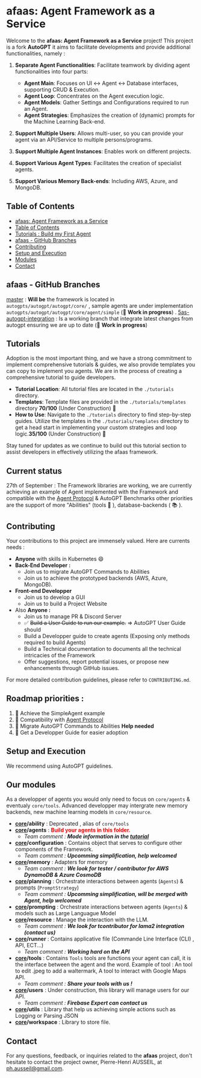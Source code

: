 # afaas: Agent Framework as a Service

Welcome to the **afaas: Agent Framework as a Service** project! This project is a fork **AutoGPT** it aims to facilitate developments and provide additional functionalities, namely : 

1. **Separate Agent Functionalities**: Facilitate teamwork by dividing agent functionalities into four parts:
   - **Agent Main**: Focuses on UI ↔ Agent ↔ Database interfaces, supporting CRUD & Execution.
   - **Agent Loop**: Concentrates on the Agent execution logic.
   - **Agent Models**: Gather Settings and Configurations required to run an Agent. 
   - **Agent Strategies**: Emphasizes the creation of (dynamic) prompts for the Machine Learning Back-end.

2. **Support Multiple Users**: Allows multi-user, so you can provide your agent via an API/Service to multiple persons/programs.

3. **Support Multiple Agent Instances**: Enables work on different projects.

4. **Support Various Agent Types**: Facilitates the creation of specialist agents.

5. **Support Various Memory Back-ends**: Including AWS, Azure, and MongoDB.

<!--🚧 **Work in progress**: Please check the branch status for further information. 🚧-->

## Table of Contents


- [afaas: Agent Framework as a Service](#afaas-agent-framework-as-a-service)
- [Table of Contents](#table-of-contents)
- [Tutorials : Build my First Agent](#tutorials)
- [afaas - GitHub Branches](#afaas---github-branches)
- [Contributing](#contributing)
- [Setup and Execution](#setup-and-execution)
- [Modules](#our-modules)
- [Contact](#contact)

## afaas - GitHub Branches

[master](https://github.com/ph-ausseil/Auto-GPT/tree/master) : **Will be** the framework is located in  `autogpts/autogpt/autogpt/core/`  , sample agents are under implementation `autogpts/autogpt/autogpt/core/agent/simple`  (🚧 **Work in progress**) .
[5as-autogpt-integration](https://github.com/ph-ausseil/Auto-GPT/tree/5as-autogpt-integration) : Is a working branch that integrate latest changes from autogpt ensuring we are up to date (🚧 **Work in progress**)

<!--

For historical reasons, the branches of this project have undergone general improvements towards the goals mentioned above. The future direction will be more streamlined.

The [5as-autogpt-integration](https://github.com/ph-ausseil/Auto-GPT/tree/5as-autogpt-integration) branch, although open-source, is not licensed under MIT. This branch integrates different libraries together, representing a significant leap in the project's evolution.

Key branches with their respective focuses:

- **[afaas-prompting](https://github.com/ph-ausseil/Auto-GPT/tree/afaas-prompting)**: Improvements in core prompting. Licensed under MIT.
- **[afaas-planning-model](https://github.com/ph-ausseil/Auto-GPT/tree/afaas-planning-model)**: Enhancements in core planning and modeling. Licensed under MIT.
- **[afaas-ability](https://github.com/ph-ausseil/Auto-GPT/tree/afaas-ability)**: Upgrades in core abilities. Licensed under MIT.

❗ **Warning**: Some branches may not be under the MIT License. I am actively working on license clarification and clean-up. If you have questions about a specific branch's license, please raise an issue with the branch name to inquire further.

Status Indicators:
✅ (U+2705) - OK, Completed, Success
❌ (U+274C) - Not OK, Error, Failed
⚠️ (U+26A0 U+FE0F) - Warning, Caution
🔄 (U+1F504) - Pending, In Progress, Refreshing
🔴 (U+1F534) - Stop, Critical Issue
🔵 (U+1F535) - Information, Note
⏳ (U+23F3) - Loading, Time Consuming Process
🚧 (U+1F6A7) - Under Construction, Work in Progress
Annotations:
ℹ️ (U+2139 U+FE0F) - Information
❗ (U+2757) - Important, Exclamation
❓ (U+2753) - Question, Help
📌 (U+1F4CC) - Pin, Important Note
🔍 (U+1F50D) - Search, Observe, Detail
💡 (U+1F4A1) - Idea, Tip, Suggestion
Feedback & Interaction:
👍 (U+1F44D) - Approve, Agree
👎 (U+1F44E) - Disapprove, Disagree
💬 (U+1F4AC) - Comment, Discussion
🌟 (U+1F31F) - Star, Favorite, Highlight
🔔 (U+1F514) - Notification, Alert
Navigation & Layout:
⬆️ (U+2B06 U+FE0F) - Up, Previous
⬇️ (U+2B07 U+FE0F) - Down, Next
➡️ (U+27A1 U+FE0F) - Right, Forward
⬅️ (U+2B05 U+FE0F) - Left, Back
🔝 (U+1F51D) - Top, Beginning
Miscellaneous:
📢 (U+1F4E2) - Announcement
🆕 (U+1F195) - New Feature or Addition
🛑 (U+1F6D1) - Stop, Halt
📆 (U+1F4C6) - Date, Schedule
📊 (U+1F4CA) - Statistics, Data
-->

## Tutorials

Adoption is the most important thing, and we have a strong commitment to implement comprehensive tutorials & guides, we also provide templates you can copy to implement you agents. We are in the process of creating a comprehensive tutorial to guide developers.

- **Tutorial Location**: All tutorial files are located in the `./tutorials` directory. 
- **Templates**: Template files are provided in the `./tutorials/templates` directory **70/100**  (Under Construction) 🚧
- **How to Use**: Navigate to the `./tutorials` directory to find step-by-step guides. Utilize the templates in the `./tutorials/templates` directory to get a head start in implementing your custom strategies and loop logic.**35/100**  (Under Construction) 🚧

Stay tuned for updates as we continue to build out this tutorial section to assist developers in effectively utilizing the afaas framework.

## Current status

27th of September : 
The Framework libraries are working, we are currently achieving an example of Agent implemented with the Framework and compatible with the [Agent Protocol](https://github.com/AI-Engineers-Foundation/agent-protocol) & AutoGPT Benchmarks other priorities are the support of more "Abilities" (tools 🔧 ), database-backends ( 📚 ).

## Contributing

Your contributions to this project are immensely valued. Here are currents needs : 
- **Anyone** with skills in Kubernetes :smile:
- **Back-End Developer :**
  - Join us to migrate AutoGPT Commands to Abilities
  - Join us to achieve the prototyped backends (AWS, Azure, MongoDB).
- **Front-end Developper**
  - Join us to develop a GUI
  - Join us to build a Project Website 
- Also **Anyone :** 
  - Join us to manage PR & Discord Server
  - ✅ ~~Build a User Guide to run our example.~~ => AutoGPT User Guide should
  - Build a Developper guide to create agents (Exposing only methods required to build Agents)
  - Build a Technical documentation to documents all the technical intricacies of the Framework
  - Offer suggestions, report potential issues, or propose new enhancements through GitHub issues.

For more detailed contribution guidelines, please refer to `CONTRIBUTING.md`.

## Roadmap priorities : 
1. 🔄 Achieve the SimpleAgent example
2. 🔴 Compatibility with  [Agent Protocol](https://github.com/AI-Engineers-Foundation/agent-protocol) 
3. 🔴 Migrate AutoGPT Commands to Abilities **Help needed**
4. 🔴 Get a Developper Guide for easier adoption

## Setup and Execution

We recommend using AutoGPT guidelines.

## Our modules

As a developper of agents you would only need to focus on `core/agents` & eventualy `core/tools`. Advanced developper may intergrate new memory backends, new machine learning models in `core/resource`.

- **[core](https://github.com/ph-ausseil/Auto-GPT/tree/5as-autogpt-integration/autogpts/autogpt/autogpt/core/)/ability** : Deprecated , alias of `core/tools`
- **[core](https://github.com/ph-ausseil/Auto-GPT/tree/5as-autogpt-integration/autogpts/autogpt/autogpt/core/)/agents** : **<span style="color:red;">Build your agents in this folder.</span>**
  - _Team comment : **Mode information in the [tutorial](https://github.com/ph-ausseil/Auto-GPT/tree/5as-autogpt-integration/tutorials/)**_
- **[core](https://github.com/ph-ausseil/Auto-GPT/tree/5as-autogpt-integration/autogpts/autogpt/autogpt/core/)/configuration** : Contains object that serves to configure other components of the Framework.
  - _Team comment : **Upcomming simplification, help welcomed**_
- **[core](https://github.com/ph-ausseil/Auto-GPT/tree/5as-autogpt-integration/autogpts/autogpt/autogpt/core/)/memory** : Adapters for memory
  - _Team comment : **We look for tester / contributor for AWS DynamoDB & Azure CosmoDB**_
- **[core](https://github.com/ph-ausseil/Auto-GPT/tree/5as-autogpt-integration/autogpts/autogpt/autogpt/core/)/planning** : Orchestrate interactions between agents (`Agents`) & prompts (`PromptStrategy`) 
  - _Team comment : **Upcomming simplification, will be merged with Agent, help welcomed**_
- **[core](https://github.com/ph-ausseil/Auto-GPT/tree/5as-autogpt-integration/autogpts/autogpt/autogpt/core/)/prompting** : Orchestrate interactions between agents (`Agents`) & models such as Large Languague Model
- **[core](https://github.com/ph-ausseil/Auto-GPT/tree/5as-autogpt-integration/autogpts/autogpt/autogpt/core/)/resource** : Manage the interaction with the LLM. 
  - _Team comment : **We look for tcontributor for lama2 integration (contact us)**_
- **[core](https://github.com/ph-ausseil/Auto-GPT/tree/5as-autogpt-integration/autogpts/autogpt/autogpt/core/)/runner** : Contains applicative file (Commande Line Interface (CLI) , API, ECT...) 
  - _Team comment : **Working hard on the API**_
- **[core](https://github.com/ph-ausseil/Auto-GPT/tree/5as-autogpt-integration/autogpts/autogpt/autogpt/core/)/tools** : Contains `Tools` tools are functions your agent can call, it is the interface between the agent and the word. Example of tool : An tool to edit .jpeg to add a waltermark, A tool to interact with Google Maps API.
  - _Team comment : **Share your tools with us !**_
- **[core](https://github.com/ph-ausseil/Auto-GPT/tree/5as-autogpt-integration/autogpts/autogpt/autogpt/core/)/users** : Under construction, this library will manage users for our API.
  - _Team comment : **Firebase Expert can contact us**_
- **[core](https://github.com/ph-ausseil/Auto-GPT/tree/5as-autogpt-integration/autogpts/autogpt/autogpt/core/)/utils** : Library that help us achieving simple actions such as Logging or Parsing JSON
- **[core](https://github.com/ph-ausseil/Auto-GPT/tree/5as-autogpt-integration/autogpts/autogpt/autogpt/core/)/workspace** : Library to store file.

## Contact

For any questions, feedback, or inquiries related to the **afaas** project, don't hesitate to contact the project owner, Pierre-Henri AUSSEIL, at [ph.ausseil@gmail.com](mailto:ph.ausseil@gmail.com).
